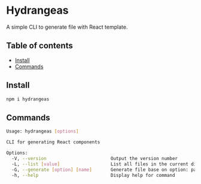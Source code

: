 # Hydrangeas

A simple CLI to generate file with React template.

## Table of contents

- [Install](#install)
- [Commands](#command)

## Install

```bash
npm i hydrangeas
```

## Commands

```bash
Usage: hydrangeas [options]

CLI for generating React components

Options:
  -V, --version                        Output the version number
  -L, --list [value]                   List all files in the current directory
  -G, --generate [option] [name]       Generate file base on option: page, components, redux
  -h, --help                           Display help for command
```
